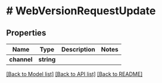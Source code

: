 # # WebVersionRequestUpdate

## Properties

Name | Type | Description | Notes
------------ | ------------- | ------------- | -------------
**channel** | **string** |  |

[[Back to Model list]](../../README.md#models) [[Back to API list]](../../README.md#endpoints) [[Back to README]](../../README.md)
